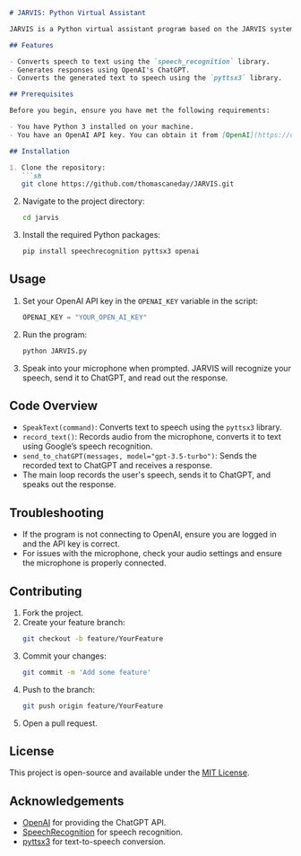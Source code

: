 ```markdown
# JARVIS: Python Virtual Assistant

JARVIS is a Python virtual assistant program based on the JARVIS system from Iron Man. It is designed to convert speech to text and text to speech using the ChatGPT model from OpenAI.

## Features

- Converts speech to text using the `speech_recognition` library.
- Generates responses using OpenAI's ChatGPT.
- Converts the generated text to speech using the `pyttsx3` library.

## Prerequisites

Before you begin, ensure you have met the following requirements:

- You have Python 3 installed on your machine.
- You have an OpenAI API key. You can obtain it from [OpenAI](https://openai.com/api/).

## Installation

1. Clone the repository:
   ```sh
   git clone https://github.com/thomascaneday/JARVIS.git
   ```

2. Navigate to the project directory:
   ```sh
   cd jarvis
   ```

3. Install the required Python packages:
   ```sh
   pip install speechrecognition pyttsx3 openai
   ```

## Usage

1. Set your OpenAI API key in the `OPENAI_KEY` variable in the script:
   ```python
   OPENAI_KEY = "YOUR_OPEN_AI_KEY"
   ```

2. Run the program:
   ```sh
   python JARVIS.py
   ```

3. Speak into your microphone when prompted. JARVIS will recognize your speech, send it to ChatGPT, and read out the response.

## Code Overview

- `SpeakText(command)`: Converts text to speech using the `pyttsx3` library.
- `record_text()`: Records audio from the microphone, converts it to text using Google’s speech recognition.
- `send_to_chatGPT(messages, model="gpt-3.5-turbo")`: Sends the recorded text to ChatGPT and receives a response.
- The main loop records the user's speech, sends it to ChatGPT, and speaks out the response.

## Troubleshooting

- If the program is not connecting to OpenAI, ensure you are logged in and the API key is correct.
- For issues with the microphone, check your audio settings and ensure the microphone is properly connected.

## Contributing

1. Fork the project.
2. Create your feature branch:
   ```sh
   git checkout -b feature/YourFeature
   ```
3. Commit your changes:
   ```sh
   git commit -m 'Add some feature'
   ```
4. Push to the branch:
   ```sh
   git push origin feature/YourFeature
   ```
5. Open a pull request.

## License

This project is open-source and available under the [MIT License](LICENSE).

## Acknowledgements

- [OpenAI](https://openai.com/) for providing the ChatGPT API.
- [SpeechRecognition](https://pypi.org/project/SpeechRecognition/) for speech recognition.
- [pyttsx3](https://pypi.org/project/pyttsx3/) for text-to-speech conversion.
```
